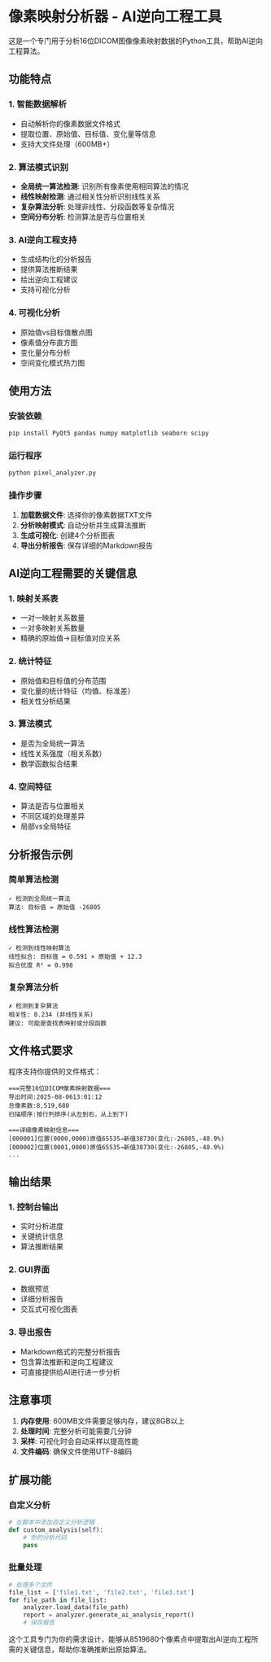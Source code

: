 # 像素映射分析器 - AI逆向工程工具

这是一个专门用于分析16位DICOM图像像素映射数据的Python工具，帮助AI逆向工程算法。

## 功能特点

### 1. 智能数据解析
- 自动解析你的像素数据文件格式
- 提取位置、原始值、目标值、变化量等信息
- 支持大文件处理（600MB+）

### 2. 算法模式识别
- **全局统一算法检测**: 识别所有像素使用相同算法的情况
- **线性映射检测**: 通过相关性分析识别线性关系
- **复杂算法分析**: 处理非线性、分段函数等复杂情况
- **空间分布分析**: 检测算法是否与位置相关

### 3. AI逆向工程支持
- 生成结构化的分析报告
- 提供算法推断结果
- 给出逆向工程建议
- 支持可视化分析

### 4. 可视化分析
- 原始值vs目标值散点图
- 像素值分布直方图
- 变化量分布分析
- 空间变化模式热力图

## 使用方法

### 安装依赖
```bash
pip install PyQt5 pandas numpy matplotlib seaborn scipy
```

### 运行程序
```bash
python pixel_analyzer.py
```

### 操作步骤
1. **加载数据文件**: 选择你的像素数据TXT文件
2. **分析映射模式**: 自动分析并生成算法推断
3. **生成可视化**: 创建4个分析图表
4. **导出分析报告**: 保存详细的Markdown报告

## AI逆向工程需要的关键信息

### 1. 映射关系表
- 一对一映射关系数量
- 一对多映射关系数量
- 精确的原始值→目标值对应关系

### 2. 统计特征
- 原始值和目标值的分布范围
- 变化量的统计特征（均值、标准差）
- 相关性分析结果

### 3. 算法模式
- 是否为全局统一算法
- 线性关系强度（相关系数）
- 数学函数拟合结果

### 4. 空间特征
- 算法是否与位置相关
- 不同区域的处理差异
- 局部vs全局特征

## 分析报告示例

### 简单算法检测
```
✓ 检测到全局统一算法
算法: 目标值 = 原始值 -26805
```

### 线性算法检测
```
✓ 检测到线性映射算法
线性拟合: 目标值 = 0.591 × 原始值 + 12.3
拟合优度 R² = 0.998
```

### 复杂算法分析
```
✗ 检测到复杂算法
相关性: 0.234 (非线性关系)
建议: 可能是查找表映射或分段函数
```

## 文件格式要求

程序支持你提供的文件格式：
```
===完整16位DICOM像素映射数据===
导出时间:2025-08-0613:01:12
总像素数:8,519,680
扫描顺序:按行列排序(从左到右，从上到下)

===详细像素映射信息===
[000001]位置(0000,0000)原值65535→新值38730(变化:-26805,-40.9%)
[000002]位置(0001,0000)原值65535→新值38730(变化:-26805,-40.9%)
...
```

## 输出结果

### 1. 控制台输出
- 实时分析进度
- 关键统计信息
- 算法推断结果

### 2. GUI界面
- 数据预览
- 详细分析报告
- 交互式可视化图表

### 3. 导出报告
- Markdown格式的完整分析报告
- 包含算法推断和逆向工程建议
- 可直接提供给AI进行进一步分析

## 注意事项

1. **内存使用**: 600MB文件需要足够内存，建议8GB以上
2. **处理时间**: 完整分析可能需要几分钟
3. **采样**: 可视化时会自动采样以提高性能
4. **文件编码**: 确保文件使用UTF-8编码

## 扩展功能

### 自定义分析
```python
# 在脚本中添加自定义分析逻辑
def custom_analysis(self):
    # 你的分析代码
    pass
```

### 批量处理
```python
# 处理多个文件
file_list = ['file1.txt', 'file2.txt', 'file3.txt']
for file_path in file_list:
    analyzer.load_data(file_path)
    report = analyzer.generate_ai_analysis_report()
    # 保存报告
```

这个工具专门为你的需求设计，能够从8519680个像素点中提取出AI逆向工程所需的关键信息，帮助你准确推断出原始算法。